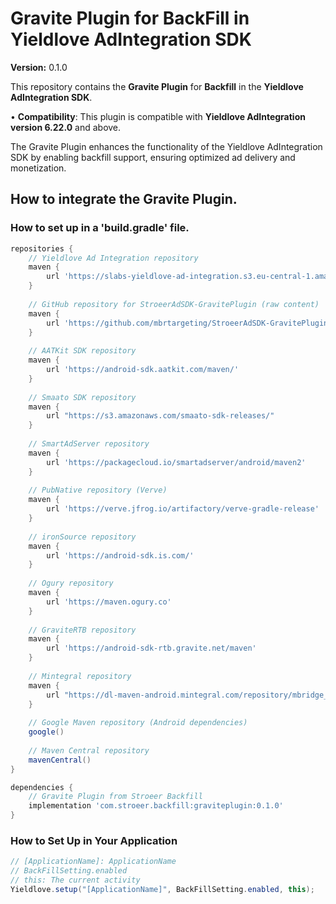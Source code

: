 
# Gravite Plugin for BackFill in Yieldlove AdIntegration SDK 


**Version:** 0.1.0

  

This repository contains the **Gravite Plugin** for **Backfill** in the **Yieldlove AdIntegration SDK**.

  

•  **Compatibility**: This plugin is compatible with **Yieldlove AdIntegration version 6.22.0** and above.


The Gravite Plugin enhances the functionality of the Yieldlove AdIntegration SDK by enabling backfill support, ensuring optimized ad delivery and monetization.

  
## How to integrate the Gravite Plugin.


### How to set up in a 'build.gradle' file.

```gradle
repositories {
    // Yieldlove Ad Integration repository
    maven {
        url 'https://slabs-yieldlove-ad-integration.s3.eu-central-1.amazonaws.com/android'
    }
    
    // GitHub repository for StroeerAdSDK-GravitePlugin (raw content)
    maven {
        url 'https://github.com/mbrtargeting/StroeerAdSDK-GravitePlugin/raw/main'
    }
    
    // AATKit SDK repository
    maven {
        url 'https://android-sdk.aatkit.com/maven/'
    }
    
    // Smaato SDK repository
    maven {
        url "https://s3.amazonaws.com/smaato-sdk-releases/"
    }
    
    // SmartAdServer repository
    maven {
        url 'https://packagecloud.io/smartadserver/android/maven2'
    }
    
    // PubNative repository (Verve)
    maven {
        url 'https://verve.jfrog.io/artifactory/verve-gradle-release'
    }
    
    // ironSource repository
    maven {
        url 'https://android-sdk.is.com/'
    }
    
    // Ogury repository
    maven {
        url 'https://maven.ogury.co'
    }
    
    // GraviteRTB repository
    maven {
        url 'https://android-sdk-rtb.gravite.net/maven'
    }
    
    // Mintegral repository
    maven {
        url "https://dl-maven-android.mintegral.com/repository/mbridge_android_sdk_oversea"
    }
    
    // Google Maven repository (Android dependencies)
    google()
    
    // Maven Central repository
    mavenCentral()
}

dependencies {
    // Gravite Plugin from Stroeer Backfill
    implementation 'com.stroeer.backfill:graviteplugin:0.1.0'
}
```


### How to Set Up in Your Application
```Java
// [ApplicationName]: ApplicationName
// BackFillSetting.enabled
// this: The current activity
Yieldlove.setup("[ApplicationName]", BackFillSetting.enabled, this);
